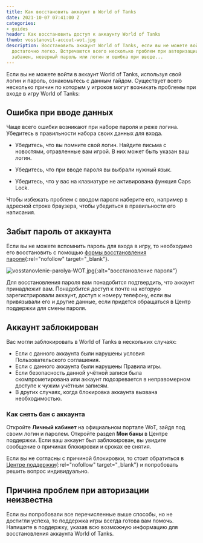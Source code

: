 ```yaml
---
title: Как восстановить аккаунт в World of Tanks
date: 2021-10-07 07:41:00 Z
categories:
- guides
header: Как восстановить доступ к аккаунту World of Tanks
thumb: vosstanovit-accout-wot.jpg
description: Восстановить аккаунт World of Tanks, если вы не можете войти в игру,
  достаточно легко. Встречаются всего несколько проблем при авторизации - аккаунт
  забанен, неверный пароль или логин и ошибка при вводе...
---
```


Если вы не можете войти в аккаунт World of Tanks, используя свой логин и пароль, ознакомьтесь с данным гайдом. Существует всего несколько причин по которым у игроков могут возникать проблемы при входе в игру World of Tanks:

## Ошибка при вводе данных

Чаще всего ошибки возникают при наборе пароля и реже логина. Убедитесь в правильности набора своих данных для входа.

* Убедитесь, что вы помните свой логин. Найдите письма с новостями, отравленные вам игрой. В них может быть указан ваш логин.

* Убедитесь, что при вводе пароля вы выбрали нужный язык.

* Убедитесь, что у вас на клавиатуре не активирована функция Caps Lock.

Чтобы избежать проблем с вводом пароля наберите его, например в адресной строке браузера, чтобы убедиться в правильности его написания.

## Забыт пароль от аккаунта

Если вы не можете вспомнить пароль для входа в игру, то необходимо его восстановить с помощью [формы восстановления пароля](https://worldoftanks.ru/personal/password_reset/new/){:rel="nofollow" target="_blank"}.

![vosstanovlenie-parolya-WOT.jpg](/uploads/2021/10/vosstanovlenie-parolya-WOT.jpg){:alt="восстановление пароля"}

Для восстановления пароля вам понадобится подтвердить, что аккаунт принадлежит вам. Понадобится доступ к почте на которую  зарегистрировали аккаунт, доступ к номеру телефону, если вы привязывали его и другие данные, если придется обращаться в Центр поддержки для смены пароля.

## Аккаунт заблокирован

Вас могли заблокировать в World of Tanks в нескольких случаях:

* Если с данного аккаунта были нарушены условия Пользовательского соглашения.
* Если с данного аккаунта были нарушены Правила игры.
* Если безопасность данной учётной записи была скомпрометирована или аккаунт подозревается в неправомерном доступе к чужим учётным записям.
* В других случаях, когда блокировка аккаунта вызвана необходимостью.

### Как снять бан с аккаунта

Откройте **Личный кабинет** на официальном портале WoT, зайдя под своим логин и паролем. Откройте раздел **Мои баны** в Центре поддержки. Если ваш аккаунт был заблокирован, вы увидите сообщение о причинах блокировки и сроках ее снятия.

Если вы не согласны с причиной блокировки, то стоит обратиться в [Центре поддержки](https://ru.wargaming.net/support/?_ga=2.234805723.437087227.1633584059-1548945708.1633369468){:rel="nofollow" target="_blank"} и попробовать решить вопрос индивидуально.

## Причина проблем при авторизации неизвестна

Если вы попробовали все перечисленные выше способы, но не достигли успеха, то поддержка игры всегда готова вам помочь. Напишите в поддержку, указав всю возможную информацию для восстановления аккаунта World of Tanks.

